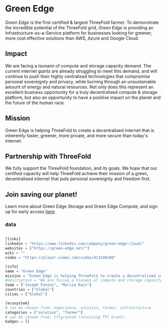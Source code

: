 # Green Edge

*Green Edge* is the first certified & largest ThreeFold farmer. To demonstrate the incredible potential of the ThreeFold grid, *Green Edge* is providing an Infrastructure-as-a-Service platform for businesses looking for greener, more cost effective solutions than AWS, Azure and Google Cloud.

## Impact

We are facing a tsunami of compute and storage capacity demand. The current internet giants are already struggling to meet this demand, and will continue to push their highly centralised technologies that compromise personal sovereignty and privacy, while burning through an unsustainable amount of energy and natural resources. Not only does this represent an excellent business opportunity for a truly decentralised compute & storage platform, but also an opportunity to have a positive impact on the planet and the future of the human race.

## Mission

Green Edge is helping ThreeFold to create a decentralised internet that is inherently faster, greener, more private, and more secure than today's internet.

## Partnership with ThreeFold

We fully support the ThreeFold foundation, and its goals. We hope that our certified capacity will help ThreeFold achieve their mission of a green, decentralised internet that puts personal sovereignty and freedom first.

## Join saving our planet!

Learn more about Green Edge Storage and Green Edge Compute, and sign up for early access [here](https://green-edge.net)</a>


### data

```python

[links]
linkedin = "https://www.linkedin.com/company/green-edge-cloud/"
websites = ["https://green-edge.net/"]
wiki = ""
video = "https://player.vimeo.com/video/413148180"

[info]
name = "Green Edge"
mission = "Green Edge is helping ThreeFold to create a decentralised internet that is inherently faster, greener, more private, and more secure than today's internet."
#description = "We are facing a tsunami of compute and storage capacity demand. The current internet giants are already struggling to meet this demand, and will continue to push their highly centralised technologies that compromise personal sovereignty and privacy, while burning through an unsustainable amount of energy and natural resources. This i snot good for the planet and inherently not good for all of us.  The necessity to deliver on this demand is clear and represents an excellent business opportunity for a truly decentralised compute & storage platform, but also the opportunity to have a positive impact on the planet and the future of the human race. Green Edge Cloud believes in helping create a world where technology promotes and protects personal liberty and sovereignty. A decentralised internet is inherently faster, greener, more private, and more secure. Green Edge Cloud is the first & largest ThreeFold farmer. We fully support the ThreeFold foundation, and its goals. We hope that our certified capacity will help ThreeFold achieve their mission of a green, decentralized internet that puts personal sovereignty and freedom first. We are launching an Infrastructure-as-a-Service platform for businesses looking for greener, more cost effective solutions than AWS, Azure and Google Cloud."
team = ["Joseph Foxton", "Mariza Kain"]
countries = ["Global"]
cities = ["Global"]

[ecosystem]
# can be chosen from: experience, solution, farmer, infrastructure
categories = ["solution", "farmer"]
# can be chosen from: tftgranted (receiving TFT Grant)
badges = []

```
